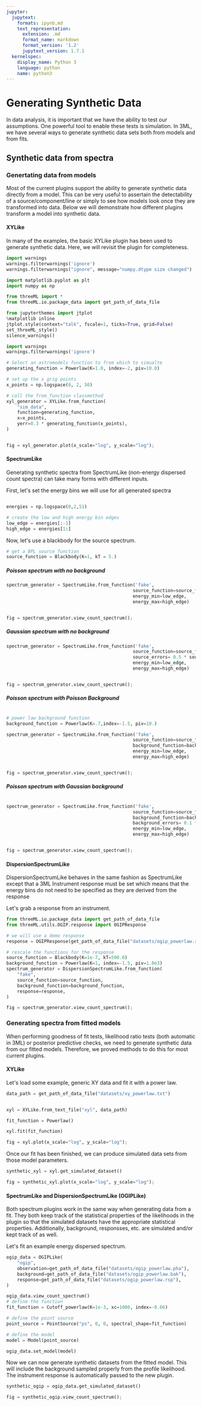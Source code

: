 ```yaml
---
jupyter:
  jupytext:
    formats: ipynb,md
    text_representation:
      extension: .md
      format_name: markdown
      format_version: '1.2'
      jupytext_version: 1.7.1
  kernelspec:
    display_name: Python 3
    language: python
    name: python3
---
```


# Generating Synthetic Data
In data analysis, it is important that we have the ability to test our assumptions. One powerful tool to enable these tests is simulation. In 3ML, we have several ways to generate synthetic data sets both from models and from fits.


## Synthetic data from spectra


### Genertating data from models

Most of the current plugins support the ability to generate synthetic data directly from a model. This can be very useful to assertain the detectability of a source/component/line or simply to see how models look once they are transformed into data. Below we will demonstrate how different plugins transform a model into synthetic data.


#### XYLike

In many of the examples, the basic XYLike plugin has been used to generate synthetic data. Here, we will revisit the plugin for completeness.


```python nbsphinx="hidden"
import warnings
warnings.filterwarnings('ignore')
warnings.filterwarnings("ignore", message="numpy.dtype size changed")
```


```python
import matplotlib.pyplot as plt
import numpy as np

from threeML import *
from threeML.io.package_data import get_path_of_data_file
```

```python nbsphinx="hidden"
from jupyterthemes import jtplot
%matplotlib inline
jtplot.style(context="talk", fscale=1, ticks=True, grid=False)
set_threeML_style()
silence_warnings()

import warnings
warnings.filterwarnings('ignore')
```


```python
# Select an astromodels function to from which to simualte
generating_function = Powerlaw(K=1.0, index=-2, piv=10.0)

# set up the x grig points
x_points = np.logspace(0, 2, 50)

# call the from_function classmethod
xyl_generator = XYLike.from_function(
    "sim_data",
    function=generating_function,
    x=x_points,
    yerr=0.3 * generating_function(x_points),
)


fig = xyl_generator.plot(x_scale="log", y_scale="log");
```

#### SpectrumLike

Generating synthetic spectra from SpectrumLike (non-energy dispersed count spectra) can take many forms with different inputs.

First, let's set the energy bins we will use for all generated spectra

```python

energies = np.logspace(0,2,51)

# create the low and high energy bin edges
low_edge = energies[:-1]
high_edge = energies[1:]
```

Now, let's use a blackbody for the source spectrum.

```python
# get a BPL source function
source_function = Blackbody(K=1, kT = 5.)
```

##### Poisson spectrum with no background

```python
spectrum_generator = SpectrumLike.from_function('fake',
                                               source_function=source_function,
                                               energy_min=low_edge,
                                               energy_max=high_edge)


fig = spectrum_generator.view_count_spectrum();
```

##### Gaussian spectrum with no background

```python
spectrum_generator = SpectrumLike.from_function('fake',
                                               source_function=source_function,
                                               source_errors= 0.5 * source_function(low_edge),
                                               energy_min=low_edge,
                                               energy_max=high_edge)


fig = spectrum_generator.view_count_spectrum();
```

##### Poisson spectrum with Poisson Background

```python

# power law background function
background_function = Powerlaw(K=.7,index=-1.5, piv=10.)

spectrum_generator = SpectrumLike.from_function('fake',
                                               source_function=source_function,
                                               background_function=background_function,
                                               energy_min=low_edge,
                                               energy_max=high_edge)


fig = spectrum_generator.view_count_spectrum();
```

##### Poisson spectrum with Gaussian background

```python

spectrum_generator = SpectrumLike.from_function('fake',
                                               source_function=source_function,
                                               background_function=background_function,
                                               background_errors= 0.1 * background_function(low_edge),
                                               energy_min=low_edge,
                                               energy_max=high_edge)


fig = spectrum_generator.view_count_spectrum();
```

#### DispersionSpectrumLike

DispersionSpectrumLike behaves in the same fashion as SpectrumLike except that a 3ML Instrument response must be set which means that the energy bins do not need to be specified as they are derived from the response

Let's grab a response from an instrument.

```python
from threeML.io.package_data import get_path_of_data_file
from threeML.utils.OGIP.response import OGIPResponse

# we will use a demo response
response = OGIPResponse(get_path_of_data_file("datasets/ogip_powerlaw.rsp"))
```

```python tags=["nbsphinx-thumbnail"]
# rescale the functions for the response
source_function = Blackbody(K=1e-7, kT=500.0)
background_function = Powerlaw(K=1, index=-1.5, piv=1.0e3)
spectrum_generator = DispersionSpectrumLike.from_function(
    "fake",
    source_function=source_function,
    background_function=background_function,
    response=response,
)

fig = spectrum_generator.view_count_spectrum();
```

### Generating spectra from fitted models

When performing goodness of fit tests, likelihood ratio tests (both automatic in 3ML) or posterior predictive checks, we need to generate synthetic data from our fitted models. Therefore, we proved methods to do this for most current plugins.


#### XYLike

Let's load some example, generic XY data and fit it with a power law.

```python
data_path = get_path_of_data_file("datasets/xy_powerlaw.txt")


xyl = XYLike.from_text_file("xyl", data_path)

fit_function = Powerlaw()

xyl.fit(fit_function)

fig = xyl.plot(x_scale="log", y_scale="log");
```

Once our fit has been finished, we can produce simulated data sets from those model parameters.

```python
synthetic_xyl = xyl.get_simulated_dataset()

fig = synthetic_xyl.plot(x_scale="log", y_scale="log");
```

#### SpectrumLike and DispersionSpectrumLike (OGIPLike)

Both spectrum plugins work in the same way when generating data from a fit. They both keep track of the statistical properties of the likelihoods in the plugin so that the simulated datasets have the appropriate statistical properties. Additionally, background, responsses, etc. are simulated and/or kept track of as well.

Let's fit an example energy dispersed spectrum.

```python
ogip_data = OGIPLike(
    "ogip",
    observation=get_path_of_data_file("datasets/ogip_powerlaw.pha"),
    background=get_path_of_data_file("datasets/ogip_powerlaw.bak"),
    response=get_path_of_data_file("datasets/ogip_powerlaw.rsp"),
)

ogip_data.view_count_spectrum()
# define the function
fit_function = Cutoff_powerlaw(K=1e-3, xc=1000, index=-0.66)

# define the point source
point_source = PointSource("ps", 0, 0, spectral_shape=fit_function)

# define the model
model = Model(point_source)

ogip_data.set_model(model)
```

Now we can now generate synthetic datasets from the fitted model. This will include the background sampled properly from the profile likelihood. The instrument response is automatically passed to the new plugin.

```python
synthetic_ogip = ogip_data.get_simulated_dataset()

fig = synthetic_ogip.view_count_spectrum();
```
